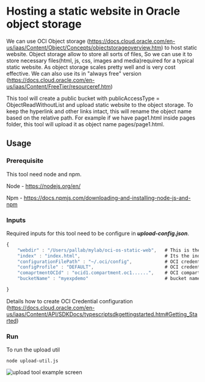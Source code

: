 # Hosting a static website in Oracle object storage
 We can use OCI Object storage (https://docs.cloud.oracle.com/en-us/iaas/Content/Object/Concepts/objectstorageoverview.htm) to host static website. Object storage allow to store all sorts of files, So we can use it to store necessary files(html, js, css, images and media)required for a typical static website.
As object storage scales pretty well and is very cost effective. We can also use its in "always free" version (https://docs.cloud.oracle.com/en-us/iaas/Content/FreeTier/resourceref.htm)
 
This tool will create a public bucket with publicAccessType = ObjectReadWithoutList and upload static website to the object storage. To keep the hyperlink and other links intact, this will rename the object name based on the relative path. For example if we have page1.html inside pages folder, this tool will upload it as object name pages/page1.html.
## Usage
### Prerequisite
This tool need node and npm.

Node - https://nodejs.org/en/

Npm - https://docs.npmjs.com/downloading-and-installing-node-js-and-npm

### Inputs
Required inputs for this tool need to be configure in **_upload-config.json_**.
```JavaScript
{
    "webdir" : "/Users/pallab/mylab/oci-os-static-web",   # This is the path of the static web need to be uploaded
    "index" : "index.html",                               # Its the index/home page of your website 
    "configurationFilePath" : "~/.oci/config",            # OCI credential configuration
    "configProfile" : "DEFAULT",                          # OCI credentail config profile 
    "comaprtmentOCId" : "ocid1.compartment.oc1......",    # OCI compartment OCID where we want to upload
    "bucketName" : "myexpdemo"                            # bucket name to be created

}
```
Details how to create OCI Credential configuration (https://docs.cloud.oracle.com/en-us/iaas/Content/API/SDKDocs/typescriptsdkgettingstarted.htm#Getting_Started)

### Run
To run the upload util
```node
node upload-util.js 
```

![upload tool example screen](https://github.com/pallabrath/myexpjava/blob/master/images/upload-util-screen.png)
